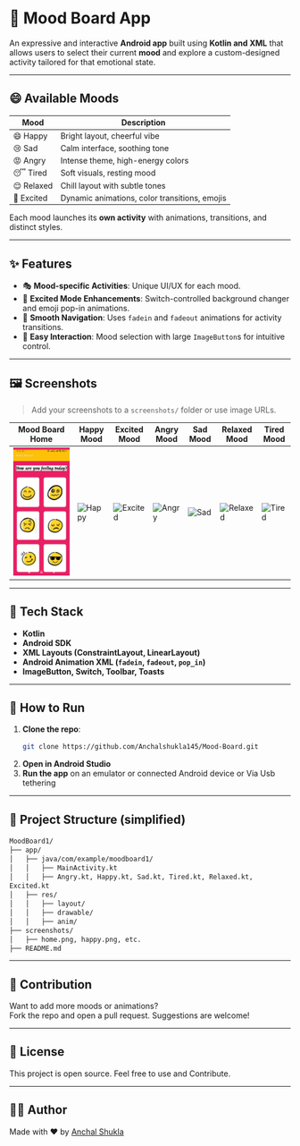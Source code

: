 
# 🌟 Mood Board App

An expressive and interactive **Android app** built using **Kotlin and XML** that allows users to select their current **mood** and explore a custom-designed activity tailored for that emotional state.

---

## 😄 Available Moods

| Mood     | Description                                          |
|----------|------------------------------------------------------|
| 😄 Happy | Bright layout, cheerful vibe                         |
| 😢 Sad   | Calm interface, soothing tone                        |
| 😡 Angry | Intense theme, high-energy colors                    |
| 😴 Tired | Soft visuals, resting mood                           |
| 😌 Relaxed | Chill layout with subtle tones                     |
| 🤩 Excited | Dynamic animations, color transitions, emojis      |

Each mood launches its **own activity** with animations, transitions, and distinct styles.

---

## ✨ Features

- 🎭 **Mood-specific Activities**: Unique UI/UX for each mood.
- 🌈 **Excited Mode Enhancements**: Switch-controlled background changer and emoji pop-in animations.
- 🧭 **Smooth Navigation**: Uses `fadein` and `fadeout` animations for activity transitions.
- 📲 **Easy Interaction**: Mood selection with large `ImageButton`s for intuitive control.

---

## 🖼️ Screenshots

> Add your screenshots to a `screenshots/` folder or use image URLs.

| Mood Board Home | Happy Mood | Excited Mood | Angry Mood | Sad Mood | Relaxed Mood | Tired Mood |
|-----------------|-------------|---------------|-------------|-----------|----------------|-------------|
| ![Home](screenshots/home.jpeg) | ![Happy](screenshots/happy.png) | ![Excited](screenshots/excited.png) | ![Angry](screenshots/angry.png) | ![Sad](screenshots/sad.png) | ![Relaxed](screenshots/relaxed.png) | ![Tired](screenshots/tired.png) |

---

## 🔧 Tech Stack

- **Kotlin**
- **Android SDK**
- **XML Layouts (ConstraintLayout, LinearLayout)**
- **Android Animation XML (`fadein`, `fadeout`, `pop_in`)**
- **ImageButton, Switch, Toolbar, Toasts**

---

## 🚀 How to Run

1. **Clone the repo**:
   ```bash
   git clone https://github.com/Anchalshukla145/Mood-Board.git
   ```
2. **Open in Android Studio**
3. **Run the app** on an emulator or connected Android device or Via Usb tethering

---

## 📁 Project Structure (simplified)

```
MoodBoard1/
├── app/
│   ├── java/com/example/moodboard1/
│   │   ├── MainActivity.kt
│   │   ├── Angry.kt, Happy.kt, Sad.kt, Tired.kt, Relaxed.kt, Excited.kt
│   ├── res/
│   │   ├── layout/
│   │   ├── drawable/
│   │   ├── anim/
├── screenshots/
│   ├── home.png, happy.png, etc.
├── README.md
```

---

## 🤝 Contribution

Want to add more moods or animations?  
Fork the repo and open a pull request. Suggestions are welcome!

---

## 📝 License

This project is open source. Feel free to use and Contribute.

---

## 👩‍💻 Author

Made with ❤️ by [Anchal Shukla](https://github.com/Anchalshukla145)
